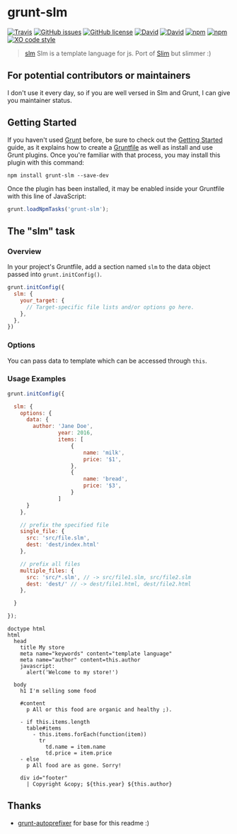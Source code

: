 # grunt-slm
[![Travis](https://img.shields.io/travis/MichaelDanilov/grunt-slm.svg?maxAge=2592000)](https://travis-ci.org/MichaelDanilov/grunt-slm) [![GitHub issues](https://img.shields.io/github/issues/MichaelDanilov/grunt-slm.svg)](https://github.com/MichaelDanilov/grunt-slm/issues) [![GitHub license](https://img.shields.io/badge/license-MIT-blue.svg)](https://raw.githubusercontent.com/MichaelDanilov/grunt-slm/master/LICENSE)
[![David](https://img.shields.io/david/MichaelDanilov/grunt-slm.svg?maxAge=2592000)]() [![David](https://img.shields.io/david/dev/MichaelDanilov/grunt-slm.svg?maxAge=2592000)]()
[![npm](https://img.shields.io/npm/dm/grunt-slm.svg?maxAge=2592000)](https://www.npmjs.com/package/grunt-slm) [![npm](https://img.shields.io/npm/dt/grunt-slm.svg?maxAge=2592000)](https://www.npmjs.com/package/grunt-slm)
[![XO code style](https://img.shields.io/badge/code_style-XO-5ed9c7.svg)](https://github.com/MichaelDanilov/grunt-slm)

> [slm](https://github.com/slm-lang/slm) Slm is a template language for js. Port of [Slim](http://slim-lang.com/) but slimmer :)

## For potential contributors or maintainers
I don't use it every day, so if you are well versed in Slm and Grunt, I can give you maintainer status.

## Getting Started

If you haven't used [Grunt](http://gruntjs.com/) before, be sure to check out the [Getting Started](http://gruntjs.com/getting-started) guide, as it explains how to create a [Gruntfile](http://gruntjs.com/sample-gruntfile) as well as install and use Grunt plugins. Once you're familiar with that process, you may install this plugin with this command:

```shell
npm install grunt-slm --save-dev
```

Once the plugin has been installed, it may be enabled inside your Gruntfile with this line of JavaScript:

```js
grunt.loadNpmTasks('grunt-slm');
```

## The "slm" task

### Overview
In your project's Gruntfile, add a section named `slm` to the data object passed into `grunt.initConfig()`.

```js
grunt.initConfig({
  slm: {
    your_target: {
      // Target-specific file lists and/or options go here.
    },
  },
})
```

### Options
You can pass data to template which can be accessed through `this`.

### Usage Examples

```js
grunt.initConfig({

  slm: {
    options: {
      data: {
        author: 'Jane Doe',
				year: 2016,
				items: [
					{
						name: 'milk',
						price: '$1',
					},
					{
						name: 'bread',
						price: '$3',
					}
				]
      }
    },

    // prefix the specified file
    single_file: {
      src: 'src/file.slm',
      dest: 'dest/index.html'
    },

    // prefix all files
    multiple_files: {
      src: 'src/*.slm', // -> src/file1.slm, src/file2.slm
      dest: 'dest/' // -> dest/file1.html, dest/file2.html
    },

  }

});
```

```slim
doctype html
html
  head
    title My store
    meta name="keywords" content="template language"
    meta name="author" content=this.author
    javascript:
      alert('Welcome to my store!')

  body
    h1 I'm selling some food

    #content
      p All or this food are organic and healthy ;).

    - if this.items.length
      table#items
        - this.items.forEach(function(item))
          tr
            td.name = item.name
            td.price = item.price
    - else
      p All food are as gone. Sorry!

    div id="footer"
      | Copyright &copy; ${this.year} ${this.author}

```

## Thanks
 - [grunt-autoprefixer](https://github.com/nDmitry/grunt-autoprefixer) for base for this readme :)
